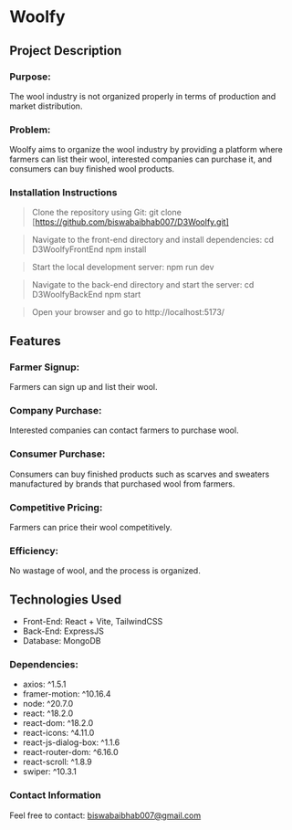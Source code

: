 # Woolfy
## Project Description
### Purpose:
The wool industry is not organized properly in terms of production and market distribution.

### Problem:
Woolfy aims to organize the wool industry by providing a platform where farmers can list their wool, interested companies can purchase it, and consumers can buy finished wool products.

### Installation Instructions
> Clone the repository using Git:
git clone [https://github.com/biswabaibhab007/D3Woolfy.git]

> Navigate to the front-end directory and install dependencies:
cd D3WoolfyFrontEnd
npm install
 
> Start the local development server:
npm run dev

> Navigate to the back-end directory and start the server:
cd D3WoolfyBackEnd
npm start

> Open your browser and go to http://localhost:5173/
## Features
### Farmer Signup: 
  Farmers can sign up and list their wool.
### Company Purchase: 
  Interested companies can contact farmers to purchase wool.
### Consumer Purchase: 
  Consumers can buy finished products such as scarves and sweaters manufactured by brands that purchased wool from farmers.
### Competitive Pricing: 
  Farmers can price their wool competitively.
### Efficiency: 
  No wastage of wool, and the process is organized.

## Technologies Used
- Front-End: React + Vite, TailwindCSS
- Back-End: ExpressJS
- Database: MongoDB

### Dependencies:
- axios: ^1.5.1
- framer-motion: ^10.16.4
- node: ^20.7.0
- react: ^18.2.0
- react-dom: ^18.2.0
- react-icons: ^4.11.0
- react-js-dialog-box: ^1.1.6
- react-router-dom: ^6.16.0
- react-scroll: ^1.8.9
- swiper: ^10.3.1

### Contact Information
Feel free to contact: biswabaibhab007@gmail.com
